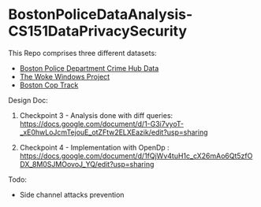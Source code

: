 # BostonPoliceDataAnalysis-CS151DataPrivacySecurity

This Repo comprises three different datasets:  
- [Boston Police Department Crime Hub Data](https://boston-pd-crime-hub-boston.hub.arcgis.com/pages/data)  
- [The Woke Windows Project](https://www.wokewindows.org)  
- [Boston Cop Track](https://mattewolfinger.github.io/resources.html)
  
    
Design Doc:  
1) Checkpoint 3 - Analysis done with diff queries:  
https://docs.google.com/document/d/1-G3i7vyoT-_xE0hwLoJcmTejouE_otZFtw2ELXEazik/edit?usp=sharing  
  
2) Checkpoint 4 - Implementation with OpenDp :  
https://docs.google.com/document/d/1fQjWv4tuH1c_cX26mAo6Qt5zfODX_8M0SJMOovoJ_YQ/edit?usp=sharing

Todo:
- Side channel attacks prevention
